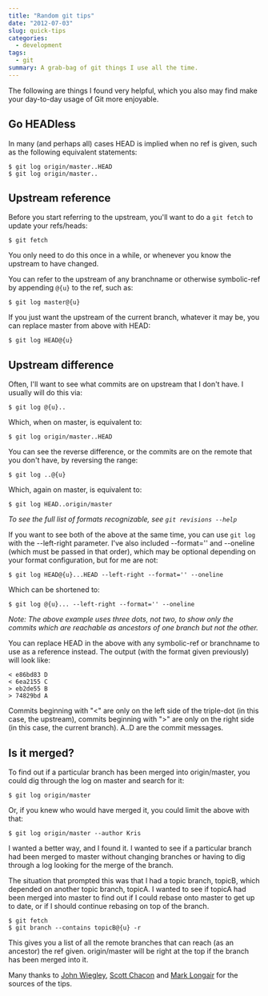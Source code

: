 ```yaml
---
title: "Random git tips"
date: "2012-07-03"
slug: quick-tips
categories:
  - development
tags:
  - git
summary: A grab-bag of git things I use all the time.
---
```


The following are things I found very helpful, which you also may find make your day-to-day usage of Git more enjoyable.

## Go HEADless

In many (and perhaps all) cases HEAD is implied when no ref is given, such as the following equivalent statements:

    $ git log origin/master..HEAD
    $ git log origin/master..

## Upstream reference

Before you start referring to the upstream, you'll want to do a `git fetch` to update your refs/heads:

    $ git fetch

You only need to do this once in a while, or whenever you know the upstream to have changed.

You can refer to the upstream of any branchname or otherwise symbolic-ref by appending `@{u}` to the ref, such as:

    $ git log master@{u}

If you just want the upstream of the current branch, whatever it may be, you can replace master from above with HEAD:

    $ git log HEAD@{u}

## Upstream difference

Often, I'll want to see what commits are on upstream that I don't have. I usually will do this via:

    $ git log @{u}..

Which, when on master, is equivalent to:

    $ git log origin/master..HEAD

You can see the reverse difference, or the commits are on the remote that you don't have, by reversing the range:

    $ git log ..@{u}

Which, again on master, is equivalent to:

    $ git log HEAD..origin/master

*To see the full list of formats recognizable, see `git revisions --help`*

If you want to see both of the above at the same time, you can use `git log` with the --left-right parameter. I've also included --format='' and --oneline (which must be passed in that order), which may be optional depending on your format configuration, but for me are not:

    $ git log HEAD@{u}...HEAD --left-right --format='' --oneline

Which can be shortened to:

    $ git log @{u}... --left-right --format='' --oneline

*Note: The above example uses three dots, not two, to show only the commits which are reachable as ancestors of one branch but not the other.*

You can replace HEAD in the above with any symbolic-ref or branchname to use as a reference instead. The output (with the format given previously) will look like:

    < e86bd83 D
    < 6ea2155 C
    > eb2de55 B
    > 74829bd A

Commits beginning with "<" are only on the left side of the triple-dot (in this case, the upstream), commits beginning with ">" are only on the right side (in this case, the current branch). A..D are the commit messages.

## Is it merged?

To find out if a particular branch has been merged into origin/master, you could dig through the log on master and search for it:

    $ git log origin/master

Or, if you knew who would have merged it, you could limit the above with that:

    $ git log origin/master --author Kris

I wanted a better way, and I found it. I wanted to see if a particular branch had been merged to master without changing branches or having to dig through a log looking for the merge of the branch.

The situation that prompted this was that I had a topic branch, topicB, which depended on another topic branch, topicA. I wanted to see if topicA had been merged into master to find out if I could rebase onto master to get up to date, or if I should continue rebasing on top of the branch.

    $ git fetch
    $ git branch --contains topicB@{u} -r

This gives you a list of all the remote branches that can reach (as an ancestor) the ref given. origin/master will be right at the top if the branch has been merged into it.

Many thanks to [John Wiegley](http://newartisans.com/2008/04/git-from-the-bottom-up/ "John Wiegley"), [Scott Chacon](http://www.git-scm.com/book "Scott Chacon") and [Mark Longair](http://serverfault.com/a/384862 "Mark Longair") for the sources of the tips.
